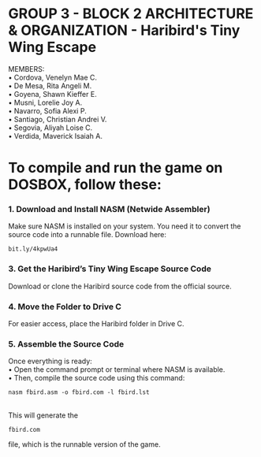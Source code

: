 # GROUP 3 - BLOCK 2 ARCHITECTURE & ORGANIZATION - Haribird's Tiny Wing Escape
MEMBERS: <br>
• Cordova, Venelyn Mae C. <br>
• De Mesa, Rita Angeli M. <br>
• Goyena, Shawn Kieffer E. <br>
• Musni, Lorelie Joy A. <br>
• Navarro, Sofia Alexi P. <br>
• Santiago, Christian Andrei V. <br>
• Segovia, Aliyah Loise C. <br>
• Verdida, Maverick Isaiah A. <br>

# To compile and run the game on DOSBOX, follow these:
### 1. Download and Install NASM (Netwide Assembler)
Make sure NASM is installed on your system. You need it to convert the source code into a runnable file.
Download here: 
```
bit.ly/4kpwUa4
```
### 3. Get the Haribird’s Tiny Wing Escape Source Code
Download or clone the Haribird source code from the official source.
### 4. Move the Folder to Drive C
For easier access, place the Haribird folder in Drive C.
### 5. Assemble the Source Code
Once everything is ready: <br>
• Open the command prompt or terminal where NASM is available. <br>
• Then, compile the source code using this command: <br>
```
nasm fbird.asm -o fbird.com -l fbird.lst
```
<br> This will generate the 
```
fbird.com
```
file, which is the runnable version of the game.
